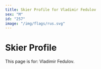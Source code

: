 ```yaml
---
title: Skier Profile for Vladimir Fedulov
sex: "M"
id: "257"
image: "/img/flags/rus.svg" 
---
```


# Skier Profile

This page is for: Vladimir Fedulov.
    